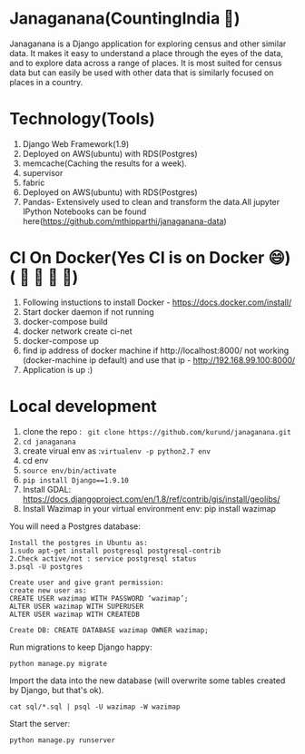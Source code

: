 # Janaganana(CountingIndia :elephant:)

Janaganana is a Django application for exploring census and other similar data. It makes it easy to understand a place through the eyes of the data, and to explore data across a range of places. It is most suited for census data but can easily be used with other data that is similarly focused on places in a country.

# Technology(Tools)

1. Django Web Framework(1.9)
2. Deployed on AWS(ubuntu) with RDS(Postgres)
2. memcache(Caching the results for a week).
3. supervisor
4. fabric
5. Deployed on AWS(ubuntu) with RDS(Postgres)
6. Pandas- Extensively used to clean and transform the data.All jupyter IPython Notebooks can be found here(https://github.com/mthipparthi/janaganana-data)

# CI On Docker(Yes CI is on Docker :smile:)  ( :star2: :star2: :star2: :star2:)

1. Following instuctions to install Docker  - https://docs.docker.com/install/
2. Start docker daemon if not running
3. docker-compose build
4. docker network create ci-net
5. docker-compose up
6. find ip address of docker machine if http://localhost:8000/ not working (docker-machine ip default)
and use that ip - http://192.168.99.100:8000/
7. Application is up :)

# Local development
1. clone the repo : `` git clone https://github.com/kurund/janaganana.git``
2. ``cd janaganana``
3. create virual env as :``virtualenv -p python2.7 env``
4. cd env
5. ``source env/bin/activate``
6. ``pip install Django==1.9.10``
7. Install GDAL: https://docs.djangoproject.com/en/1.8/ref/contrib/gis/install/geolibs/
8. Install Wazimap in your virtual environment env: pip install wazimap

You will need a Postgres database:


```
Install the postgres in Ubuntu as:
1.sudo apt-get install postgresql postgresql-contrib
2.Check active/not : service postgresql status
3.psql -U postgres

Create user and give grant permission:
create new user as:
CREATE USER wazimap WITH PASSWORD ‘wazimap’;
ALTER USER wazimap WITH SUPERUSER
ALTER USER wazimap WITH CREATEDB

Create DB: CREATE DATABASE wazimap OWNER wazimap;

```

Run migrations to keep Django happy:
```
python manage.py migrate
```

Import the data into the new database (will overwrite some tables created by Django, but that's ok).
```
cat sql/*.sql | psql -U wazimap -W wazimap
```

Start the server:
```
python manage.py runserver
```
